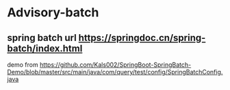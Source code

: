 # Advisory-batch
## spring batch url <https://springdoc.cn/spring-batch/index.html>

demo from 
https://github.com/Kals002/SpringBoot-SpringBatch-Demo/blob/master/src/main/java/com/query/test/config/SpringBatchConfig.java